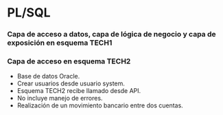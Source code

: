 # PL/SQL
### Capa de acceso a datos, capa de lógica de negocio y capa de exposición en esquema TECH1
### Capa de acceso en esquema TECH2

- Base de datos Oracle.
- Crear usuarios desde usuario system.
- Esquema TECH2 recibe llamado desde API.
- No incluye manejo de errores.
- Realización de un movimiento bancario entre dos cuentas.